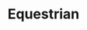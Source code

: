 ---
title: Equestrian
seo:
  page_title: 
  meta_description: >-

  featured_image:  /uploads/dean-horse-arena-1.jpg
hero:
  enabled: true
  heading: See our Successful Equestrian Projects for Yourself.
  body: >-
    
  image:
    image_url: /uploads/dean-horse-arena-1.jpg
  button:
    enabled: false
    button_url: /portfolio/
    button_text: See Our Work
    open_in_new_tab: false
  button_2:
    enabled: false
    button_url: /careers/
    button_text: Join Our Team
    open_in_new_tab: false
---